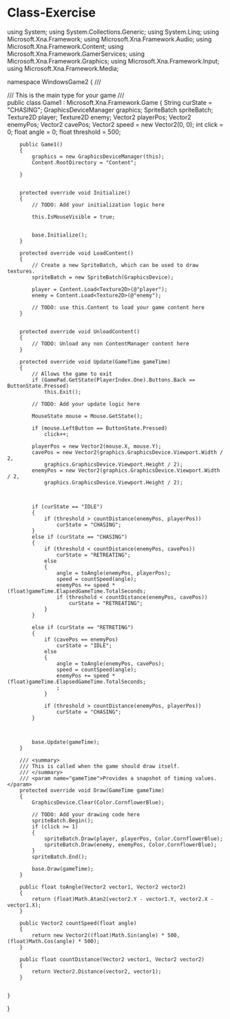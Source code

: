 # Class-Exercise
using System;
using System.Collections.Generic;
using System.Linq;
using Microsoft.Xna.Framework;
using Microsoft.Xna.Framework.Audio;
using Microsoft.Xna.Framework.Content;
using Microsoft.Xna.Framework.GamerServices;
using Microsoft.Xna.Framework.Graphics;
using Microsoft.Xna.Framework.Input;
using Microsoft.Xna.Framework.Media;

namespace WindowsGame2
{
    /// <summary>
    /// This is the main type for your game
    /// </summary>
    public class Game1 : Microsoft.Xna.Framework.Game
    {
        String curState = "CHASING";
        GraphicsDeviceManager graphics;
        SpriteBatch spriteBatch;
        Texture2D player;
        Texture2D enemy;
        Vector2 playerPos;
        Vector2 enemyPos;
        Vector2 cavePos;
        Vector2 speed = new Vector2(0, 0);
        int click = 0;
        float angle = 0;
        float threshold = 500;


        public Game1()
        {
            graphics = new GraphicsDeviceManager(this);
            Content.RootDirectory = "Content";

        }


        protected override void Initialize()
        {
            // TODO: Add your initialization logic here

            this.IsMouseVisible = true;


            base.Initialize();
        }

        protected override void LoadContent()
        {
            // Create a new SpriteBatch, which can be used to draw textures.
            spriteBatch = new SpriteBatch(GraphicsDevice);

            player = Content.Load<Texture2D>(@"player");
            enemy = Content.Load<Texture2D>(@"enemy");

            // TODO: use this.Content to load your game content here
        }


        protected override void UnloadContent()
        {
            // TODO: Unload any non ContentManager content here
        }

        protected override void Update(GameTime gameTime)
        {
            // Allows the game to exit
            if (GamePad.GetState(PlayerIndex.One).Buttons.Back == ButtonState.Pressed)
                this.Exit();

            // TODO: Add your update logic here

            MouseState mouse = Mouse.GetState();

            if (mouse.LeftButton == ButtonState.Pressed)
                click++;

            playerPos = new Vector2(mouse.X, mouse.Y);
            cavePos = new Vector2(graphics.GraphicsDevice.Viewport.Width / 2,
                graphics.GraphicsDevice.Viewport.Height / 2);
            enemyPos = new Vector2(graphics.GraphicsDevice.Viewport.Width / 2,
                graphics.GraphicsDevice.Viewport.Height / 2);



            if (curState == "IDLE")
            {
                if (threshold > countDistance(enemyPos, playerPos))
                    curState = "CHASING";
            }
            else if (curState == "CHASING")
            {
                if (threshold < countDistance(enemyPos, cavePos))
                    curState = "RETREATING";
                else
                {
                    angle = toAngle(enemyPos, playerPos);
                    speed = countSpeed(angle);
                    enemyPos += speed * (float)gameTime.ElapsedGameTime.TotalSeconds;
                    if (threshold < countDistance(enemyPos, cavePos))
                        curState = "RETREATING";
                }
            }

            else if (curState == "RETRETING")
            {
                if (cavePos == enemyPos)
                    curState = "IDLE";
                else
                {
                    angle = toAngle(enemyPos, cavePos);
                    speed = countSpeed(angle);
                    enemyPos += speed * (float)gameTime.ElapsedGameTime.TotalSeconds;
                    ;
                }

                if (threshold > countDistance(enemyPos, playerPos))
                    curState = "CHASING";
            }



            base.Update(gameTime);
        }

        /// <summary>
        /// This is called when the game should draw itself.
        /// </summary>
        /// <param name="gameTime">Provides a snapshot of timing values.</param>
        protected override void Draw(GameTime gameTime)
        {
            GraphicsDevice.Clear(Color.CornflowerBlue);

            // TODO: Add your drawing code here
            spriteBatch.Begin();
            if (click >= 1)
            {
                spriteBatch.Draw(player, playerPos, Color.CornflowerBlue);
                spriteBatch.Draw(enemy, enemyPos, Color.CornflowerBlue);
            }
            spriteBatch.End();

            base.Draw(gameTime);
        }

        public float toAngle(Vector2 vector1, Vector2 vector2)
        {
            return (float)Math.Atan2(vector2.Y - vector1.Y, vector2.X - vector1.X);
        }

        public Vector2 countSpeed(float angle)
        {
            return new Vector2((float)Math.Sin(angle) * 500, (float)Math.Cos(angle) * 500);
        }

        public float countDistance(Vector2 vector1, Vector2 vector2)
        {
            return Vector2.Distance(vector2, vector1);
        }


    }
}
